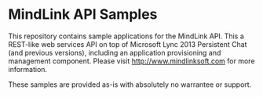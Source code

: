 MindLink API Samples
===========

This repository contains sample applications for the MindLink API. This a REST-like web services API on top of Microsoft Lync 2013 Persistent Chat (and previous versions), including an application provisioning and management component. Please visit http://www.mindlinksoft.com for more information.

These samples are provided as-is with absolutely no warrantee or support.
